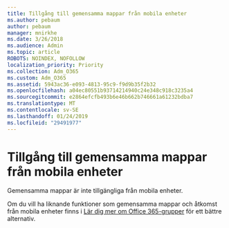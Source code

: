 ```yaml
---
title: Tillgång till gemensamma mappar från mobila enheter
ms.author: pebaum
author: pebaum
manager: mnirkhe
ms.date: 3/26/2018
ms.audience: Admin
ms.topic: article
ROBOTS: NOINDEX, NOFOLLOW
localization_priority: Priority
ms.collection: Adm_O365
ms.custom: Adm_O365
ms.assetid: 5943ac36-e093-4813-95c9-f9d9b35f2b32
ms.openlocfilehash: a04ec80551b93714214940c24e348c918c3235a4
ms.sourcegitcommit: e2864efcfb493b6e46b662b746661a61232bdba7
ms.translationtype: MT
ms.contentlocale: sv-SE
ms.lasthandoff: 01/24/2019
ms.locfileid: "29491977"
---
```

# <a name="public-folder-access-from-mobile-devices"></a>Tillgång till gemensamma mappar från mobila enheter

Gemensamma mappar är inte tillgängliga från mobila enheter.
  
Om du vill ha liknande funktioner som gemensamma mappar och åtkomst från mobila enheter finns i [Lär dig mer om Office 365-grupper](https://support.office.com/en-us/article/learn-about-office-365-groups-b565caa1-5c40-40ef-9915-60fdb2d97fa2) för ett bättre alternativ. 
  

